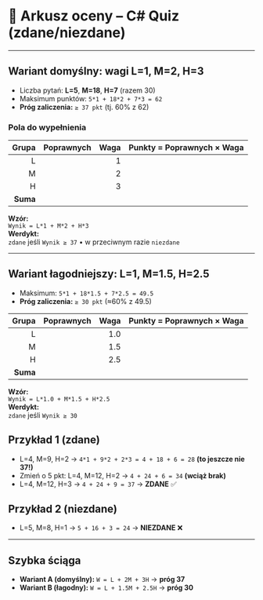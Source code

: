 # 🧮 Arkusz oceny – C# Quiz (zdane/niezdane)

---

## Wariant domyślny: wagi **L=1**, **M=2**, **H=3**
- Liczba pytań: **L=5**, **M=18**, **H=7** (razem 30)
- Maksimum punktów: `5*1 + 18*2 + 7*3 = 62`
- **Próg zaliczenia:** `≥ 37 pkt` (tj. 60% z 62)

### Pola do wypełnienia
| Grupa | Poprawnych | Waga | Punkty = Poprawnych × Waga |
|------:|-----------:|-----:|---------------------------:|
| L     |            | 1    |                            |
| M     |            | 2    |                            |
| H     |            | 3    |                            |
| **Suma** |        |      |                            |

**Wzór:**  
`Wynik = L*1 + M*2 + H*3`  
**Werdykt:**  
`zdane` jeśli `Wynik ≥ 37` • w przeciwnym razie `niezdane`

---

## Wariant łagodniejszy: **L=1**, **M=1.5**, **H=2.5**
- Maksimum: `5*1 + 18*1.5 + 7*2.5 = 49.5`
- **Próg zaliczenia:** `≥ 30 pkt` (≈60% z 49.5)

| Grupa | Poprawnych | Waga | Punkty = Poprawnych × Waga |
|------:|-----------:|-----:|---------------------------:|
| L     |            | 1.0  |                            |
| M     |            | 1.5  |                            |
| H     |            | 2.5  |                            |
| **Suma** |        |      |                            |

**Wzór:**  
`Wynik = L*1.0 + M*1.5 + H*2.5`  
**Werdykt:**  
`zdane` jeśli `Wynik ≥ 30`


## Przykład 1 (zdane)
- L=4, M=9, H=2 → `4*1 + 9*2 + 2*3 = 4 + 18 + 6 = 28` **(to jeszcze nie 37!)**  
- Zmień o 5 pkt: L=4, M=12, H=2 → `4 + 24 + 6 = 34` **(wciąż brak)**  
- L=4, M=12, H=3 → `4 + 24 + 9 = 37` → **ZDANE** ✅

## Przykład 2 (niezdane)
- L=5, M=8, H=1 → `5 + 16 + 3 = 24` → **NIEZDANE** ❌

---

## Szybka ściąga
- **Wariant A (domyślny):** `W = L + 2M + 3H` → **próg 37**  
- **Wariant B (łagodny):** `W = L + 1.5M + 2.5H` → **próg 30**


